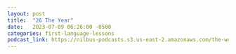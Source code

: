 ```yaml
---
layout: post
title:  "26 The Year"
date:   2023-07-09 06:26:00 -0500
categories: first-language-lessons
podcast_link: https://nilbus-podcasts.s3.us-east-2.amazonaws.com/the-well-trained-mind/First%20Language%20Lessons/26%20The%20Year.mp3
---
```


